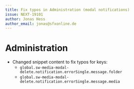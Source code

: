 ```yaml
---
title: Fix typos in Administration (modal notifications)
issue: NEXT-19101
author: Jonas Hess
author_email: jonas@sfxonline.de
---
```

# Administration
* Changed snippet content to fix typos for keys:
  * `global.sw-media-modal-delete.notification.errorSingle.message.folder` 
  * `global.sw-media-modal-delete.notification.errorSingle.message.media`
